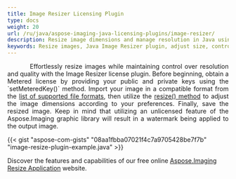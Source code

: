 ```yaml
---
title: Image Resizer Licensing Plugin
type: docs
weight: 20
url: /ru/java/aspose-imaging-java-licensing-plugins/image-resizer/
description: Resize image dimensions and manage resolution in Java using the Aspose.Imaging Image Resizer plugin, which provides seamless capabilities for adjusting image sizes.
keywords: Resize images, Java Image Resizer plugin, adjust size, control resolution, modify dimensions, resize application
---
```


<p align='justify'>
&nbsp;&nbsp;&nbsp;&nbsp;&nbsp;&nbsp;&nbsp;&nbsp;
Effortlessly resize images while maintaining control over resolution and quality with the Image Resizer license plugin. Before beginning, obtain a Metered license by providing your public and private keys using the `setMeteredKey()` method. Import your image in a compatible format from the <a href="/imaging/ru/java/supported-file-formats/">list of supported file formats</a>, then utilize the <a href="https://reference.aspose.com/imaging/ru/java/com.aspose.imaging/image/#resize-int-int-">resize() method</a> to adjust the image dimensions according to your preferences. Finally, save the resized image. Keep in mind that utilizing an unlicensed feature of the Aspose.Imaging graphic library will result in a watermark being applied to the output image.
</p>

{{< gist "aspose-com-gists" "08aa1fbba07021f4c7a9705428be7f7b" "image-resize-plugin-example.java" >}}

Discover the features and capabilities of our free online <a href="https://products.aspose.app/imaging/image-resize">Aspose.Imaging Resize Application</a> website.

